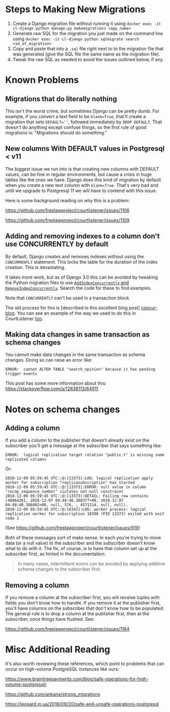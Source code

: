 # Steps to Making New Migrations

1. Create a Django migration file without running it using `docker exec -it cl-django python manage.py makemigrations <app_name>`
2. Generate raw SQL for the migration you just made on the command line using `docker exec -it cl-django python sqlmigrate search <id_of_migration>`
3. Copy and paste that into a `.sql` file right next to to the migration file that was generated (give the SQL file the same name as the migration file).
4. Tweak the raw SQL as needed to avoid the issues outlined below, if any.

# Known Problems

## Migrations that do literally nothing

This isn't the worst crime, but sometimes Django can be pretty dumb. For
example, if you convert a text field to be `blank=True`, that'll create a
migration that sets `DEFAULT=''`, followed immediately by `DROP DEFAULT`. That
doesn't do anything except confuse things, so the first rule of good migrations
is: "Migrations should do something."


## New columns With DEFAULT values in Postgresql < v11

The biggest issue we run into is that creating new columns with DEFAULT values,
can be fine in regular environments, but cause a crisis in huge tables like the
ones we have. Django does this kind of migration by default when you create a
new text column with `blank=True`. That's very bad and until we upgrade to
Postgresql 11 we will have to contend with this issue.

Here is some background reading on why this is a problem:

https://github.com/freelawproject/courtlistener/issues/1106

https://github.com/freelawproject/courtlistener/issues/1109


## Adding and removing indexes to a column don't use CONCURRENTLY by default

By default, Django creates and removes indexes without using the `CONCURRENTLY`
statement. This locks the table for the duration of the index creation. This is
devastating.

It takes more work, but as of Django 3.0 this can be avoided by tweaking the
Python migration files to use [`AddIndexConcurrently` and
`RemoveIndexConcurrently`][dj-concur]. Search the code for these to find
examples.

Note that `CONCURRENTLY` can't be used in a transaction block.

The old process for this is [described in this excellent blog post]
[concur-blog]. You can see an example of the way we used to do this in
CourtListener [too][ex].

[concur]: https://code.djangoproject.com/ticket/21039
[dj-concur]: https://docs.djangoproject.com/en/3.2/ref/contrib/postgres/operations/#concurrent-index-operations
[concur-blog]: https://realpython.com/create-django-index-without-downtime/
[ex]: https://github.com/freelawproject/courtlistener/pull/1132


## Making data changes in same transaction as schema changes

You cannot make data changes in the same transaction as schema changes. Doing
so can raise an error like:

    ERROR:  cannot ALTER TABLE "search_opinion" because it has pending trigger events

This post has some more information about this: https://stackoverflow.com/a/12838113/64911



# Notes on schema changes

## Adding a column

If you add a column to the publisher that doesn't already exist on the
subscriber you'll get a message at the subscriber that says something like:

    ERROR:  logical replication target relation "public.t" is missing some replicated columns

Or:

```
2018-12-09 05:59:45 UTC::@:[13373]:LOG: logical replication apply worker for subscription "replicasubscription" has started
2018-12-09 05:59:45 UTC::@:[13373]:ERROR: null value in column "recap_sequence_number" violates not-null constraint
2018-12-09 05:59:45 UTC::@:[13373]:DETAIL: Failing row contains (48064261, 2018-12-07 04:48:40.388377+00, 2018-12-07 04:48:40.388402+00, null, 576, , 4571214, null, null).
2018-12-09 05:59:45 UTC::@:[6342]:LOG: worker process: logical replication worker for subscription 18390 (PID 13373) exited with exit code 1
```

(See https://github.com/freelawproject/courtlistener/issues/919)

Both of these messages sort of make sense. In each you're trying to move data
(or a null value) to the subscriber and the subscriber doesn't know what to do
with it. The fix, of course, is to have that column set up at the subscriber
first, as hinted in the documentation:

> In many cases, intermittent errors can be avoided by applying additive schema
> changes to the subscriber first.


## Removing a column

If you remove a column at the subscriber first, you will receive tuples with
fields you don't know how to handle. If you remove it at the publisher
first, you'll have columns on the subscriber that don't know how to be
populated. The general rule is to drop a column at the publisher first, then
at the subscriber, once things have flushed. See:

https://github.com/freelawproject/courtlistener/issues/1164

# Misc Additional Reading

It's also worth reviewing these references, which point to problems that can
occur on high-volume PostgreSQL instances like ours:

https://www.braintreepayments.com/blog/safe-operations-for-high-volume-postgresql/

https://github.com/ankane/strong_migrations

https://leopard.in.ua/2016/09/20/safe-and-unsafe-operations-postgresql